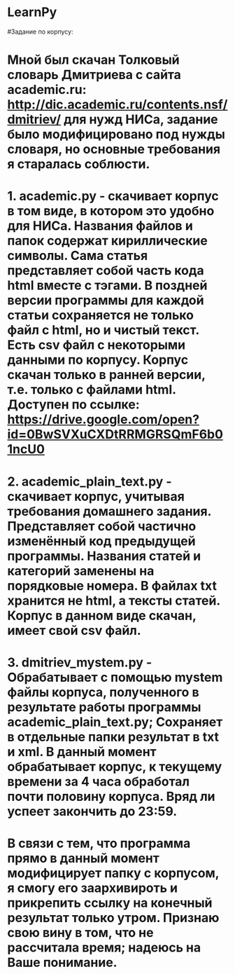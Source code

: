 # LearnPy

#Задание по корпусу:
# Мной был скачан Толковый словарь Дмитриева с сайта academic.ru: http://dic.academic.ru/contents.nsf/dmitriev/ для нужд НИСа, задание было модифицировано под нужды словаря, но основные требования я старалась соблюсти.
# 1. academic.py - скачивает корпус в том виде, в котором это удобно для НИСа. Названия файлов и папок содержат кириллические символы. Сама статья представляет собой часть кода html вместе с тэгами. В поздней версии программы для каждой статьи сохраняется не только файл с html, но и чистый текст. Есть csv файл с некоторыми данными по корпусу. Корпус скачан только в ранней версии, т.е. только с файлами html. Доступен по ссылке: https://drive.google.com/open?id=0BwSVXuCXDtRRMGRSQmF6b01ncU0
# 2. academic_plain_text.py - скачивает корпус, учитывая требования домашнего задания. Представляет собой частично изменённый код предыдущей программы. Названия статей и категорий заменены на порядковые номера. В файлах txt хранится не html, а тексты статей. Корпус в данном виде скачан, имеет свой csv файл.
# 3. dmitriev_mystem.py - Обрабатывает с помощью mystem файлы корпуса, полученного в результате работы программы academic_plain_text.py; Сохраняет в отдельные папки результат в txt и xml. В данный момент обрабатывает корпус, к текущему времени за 4 часа обработал почти половину корпуса. Вряд ли успеет закончить до 23:59. 
# В связи с тем, что программа прямо в данный момент модифицирует папку с корпусом, я смогу его заархивироть и прикрепить ссылку на конечный результат только утром. Признаю свою вину в том, что не рассчитала время; надеюсь на Ваше понимание.

